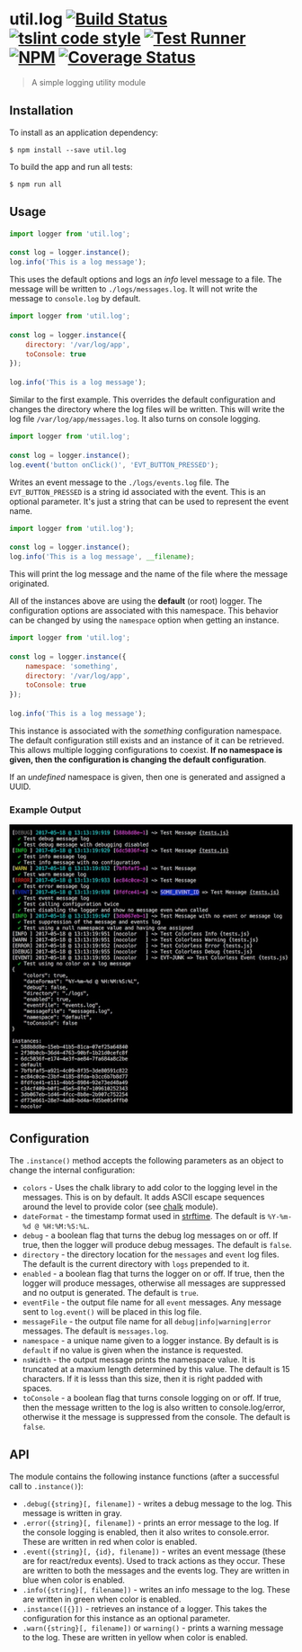 # util.log [![Build Status](https://travis-ci.org/jmquigley/util.log.svg?branch=master)](https://travis-ci.org/jmquigley/util.log) [![tslint code style](https://img.shields.io/badge/code_style-TSlint-5ed9c7.svg)](https://palantir.github.io/tslint/) [![Test Runner](https://img.shields.io/badge/testing-ava-blue.svg)](https://github.com/avajs/ava) [![NPM](https://img.shields.io/npm/v/util.log.svg)](https://www.npmjs.com/package/util.log) [![Coverage Status](https://coveralls.io/repos/github/jmquigley/util.log/badge.svg?branch=master)](https://coveralls.io/github/jmquigley/util.log?branch=master)

> A simple logging utility module


## Installation

To install as an application dependency:
```
$ npm install --save util.log
```

To build the app and run all tests:
```
$ npm run all
```

## Usage

```javascript
import logger from 'util.log';

const log = logger.instance();
log.info('This is a log message');
```

This uses the default options and logs an *info* level message to a file.  The message will be written to `./logs/messages.log`.  It will not write the message to `console.log` by default.

```javascript
import logger from 'util.log';

const log = logger.instance({
	directory: '/var/log/app',
	toConsole: true
});

log.info('This is a log message');

```
Similar to the first example.  This overrides the default configuration and changes the directory where the log files will be written.  This will write the log file `/var/log/app/messages.log`.  It also turns on console logging.

```javascript
import logger from 'util.log';

const log = logger.instance();
log.event('button onClick()', 'EVT_BUTTON_PRESSED');
```

Writes an event message to the `./logs/events.log` file.  The `EVT_BUTTON_PRESSED` is a string id associated with the event.  This is an optional parameter.  It's just a string that can be used to represent the event name.

```javascript
import logger from 'util.log');

const log = logger.instance();
log.info('This is a log message', __filename);
```

This will print the log message and the name of the file where the message originated.

All of the instances above are using the **default** (or root) logger.  The configuration options are associated with this namespace.  This behavior can be changed by using the `namespace` option when getting an instance.

```javascript
import logger from 'util.log';

const log = logger.instance({
	namespace: 'something',
	directory: '/var/log/app',
	toConsole: true
});

log.info('This is a log message');
```

This instance is associated with the *something* configuration namespace.  The default configuration still exists and an instance of it can be retrieved.  This allows multiple logging configurations to coexist.  **If no namespace is given, then the configuration is changing the default configuration**.

If an *undefined* namespace is given, then one is generated and assigned a UUID.

### Example Output
![Example Output](example.png)


## Configuration
The `.instance()` method accepts the following parameters as an object to change the internal configuration:

- `colors` - Uses the chalk library to add color to the logging level in the messages.  This is on by default.  It adds ASCII escape sequences around the level to provide color (see [chalk](https://www.npmjs.com/package/chalk) module).
- `dateFormat` - the timestamp format used in [strftime](https://github.com/samsonjs/strftime).  The default is `%Y-%m-%d @ %H:%M:%S:%L`.
- `debug` - a boolean flag that turns the debug log messages on or off.  If true, then the logger will produce debug messages.  The default is `false`.
- `directory` - the directory location for the `messages` and `event` log files.  The default is the current directory with `logs` prepended to it.
- `enabled` - a boolean flag that turns the logger on or off.  If true, then the logger will produce messages, otherwise all messages are suppressed and no output is generated.  The default is `true`.
- `eventFile` - the output file name for all `event` messages.  Any message sent to `log.event()` will be placed in this log file.
- `messageFile` - the output file name for all `debug|info|warning|error` messages.  The default is `messages.log`.
- `namespace` - a unique name given to a logger instance.  By default is is `default` if no value is given when the instance is requested.
- `nsWidth` - the output message prints the namespace value.  It is truncated at a maxium length determined by this value.  The default is 15 characters.  If it is lesss than this size, then it is right padded with spaces.
- `toConsole` - a boolean flag that turns console logging on or off.  If true, then the message written to the log is also written to console.log/error, otherwise it the message is suppressed from the console.  The default is `false`.

## API
The module contains the following instance functions (after a successful call to `.instance()`):


- `.debug({string}[, filename])` - writes a debug message to the log.  This message is written in gray.
- `.error({string}[, filename])` - prints an error message to the log.  If the console logging is enabled, then it also writes to console.error.  These are written in red when color is enabled.
- `.event({string}[, {id}, filename])` - writes an event message (these are for react/redux events).  Used to track actions as they occur.  These are written to both the messages and the events log.  They are written in blue when color is enabled.
- `.info({string}[, filename])` - writes an info message to the log.  These are written in green when color is enabled.
- `.instance([{}])` - retrieves an instance of a logger.  This takes the configuration for this instance as an optional parameter.
- `.warn({string}[, filename])` or `warning()` - prints a warning message to the log.  These are written in yellow when color is enabled.
